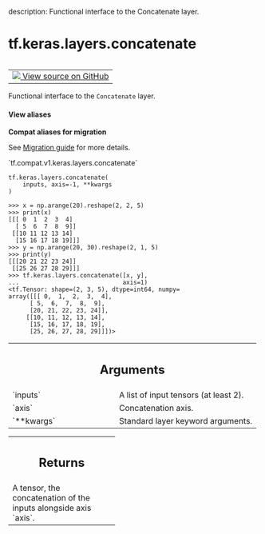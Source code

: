 description: Functional interface to the Concatenate layer.

<div itemscope itemtype="http://developers.google.com/ReferenceObject">
<meta itemprop="name" content="tf.keras.layers.concatenate" />
<meta itemprop="path" content="Stable" />
</div>

# tf.keras.layers.concatenate

<!-- Insert buttons and diff -->

<table class="tfo-notebook-buttons tfo-api nocontent" align="left">
<td>
  <a target="_blank" href="https://github.com/tensorflow/tensorflow/blob/r2.2/tensorflow/python/keras/layers/merge.py#L895-L927">
    <img src="https://www.tensorflow.org/images/GitHub-Mark-32px.png" />
    View source on GitHub
  </a>
</td>
</table>



Functional interface to the `Concatenate` layer.

<section class="expandable">
  <h4 class="showalways">View aliases</h4>
  <p>
<b>Compat aliases for migration</b>
<p>See
<a href="https://www.tensorflow.org/guide/migrate">Migration guide</a> for
more details.</p>
<p>`tf.compat.v1.keras.layers.concatenate`</p>
</p>
</section>

<pre class="devsite-click-to-copy prettyprint lang-py tfo-signature-link">
<code>tf.keras.layers.concatenate(
    inputs, axis=-1, **kwargs
)
</code></pre>



<!-- Placeholder for "Used in" -->

```
>>> x = np.arange(20).reshape(2, 2, 5)
>>> print(x)
[[[ 0  1  2  3  4]
  [ 5  6  7  8  9]]
 [[10 11 12 13 14]
  [15 16 17 18 19]]]
>>> y = np.arange(20, 30).reshape(2, 1, 5)
>>> print(y)
[[[20 21 22 23 24]]
 [[25 26 27 28 29]]]
>>> tf.keras.layers.concatenate([x, y],
...                             axis=1)
<tf.Tensor: shape=(2, 3, 5), dtype=int64, numpy=
array([[[ 0,  1,  2,  3,  4],
      [ 5,  6,  7,  8,  9],
      [20, 21, 22, 23, 24]],
     [[10, 11, 12, 13, 14],
      [15, 16, 17, 18, 19],
      [25, 26, 27, 28, 29]]])>
```

<!-- Tabular view -->
 <table class="responsive fixed orange">
<colgroup><col width="214px"><col></colgroup>
<tr><th colspan="2"><h2 class="add-link">Arguments</h2></th></tr>

<tr>
<td>
`inputs`
</td>
<td>
A list of input tensors (at least 2).
</td>
</tr><tr>
<td>
`axis`
</td>
<td>
Concatenation axis.
</td>
</tr><tr>
<td>
`**kwargs`
</td>
<td>
Standard layer keyword arguments.
</td>
</tr>
</table>



<!-- Tabular view -->
 <table class="responsive fixed orange">
<colgroup><col width="214px"><col></colgroup>
<tr><th colspan="2"><h2 class="add-link">Returns</h2></th></tr>
<tr class="alt">
<td colspan="2">
A tensor, the concatenation of the inputs alongside axis `axis`.
</td>
</tr>

</table>

